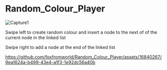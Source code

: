 
# Random_Colour_Player

![Capture1](https://github.com/foxfromworld/Random_Colour_Player/assets/16840267/f316038f-dd46-4cb9-9cfb-96d394f0b383)

Swipe left to create random colour and insert a node to the next of of the current node in the linked list

Swipe right to add a node at the end of the linked list

https://github.com/foxfromworld/Random_Colour_Player/assets/16840267/9ea1624a-b499-43e4-a1f3-1e92dc56a40b
